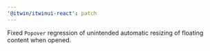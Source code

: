 ```yaml
---
'@itwin/itwinui-react': patch
---
```


Fixed `Popover` regression of unintended automatic resizing of floating content when opened.
